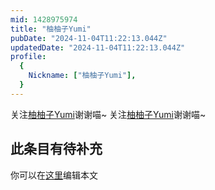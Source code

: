 ```yaml
---
mid: 1428975974
title: "柚柚子Yumi"
pubDate: "2024-11-04T11:22:13.044Z"
updatedDate: "2024-11-04T11:22:13.044Z"
profile:
  {
    Nickname: ["柚柚子Yumi"],
  }
---
```


关注[柚柚子Yumi](https://space.bilibili.com/1428975974)谢谢喵~ 关注[柚柚子Yumi](https://space.bilibili.com/1428975974)谢谢喵~

## 此条目有待补充
你可以在[这里](https://github.com/Yuhanawa/VTuber.ICU/edit/master/src/content/v/柚柚子Yumi/index.md)编辑本文
